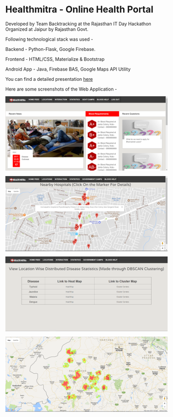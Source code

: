 # Healthmitra - Online Health Portal

Developed by Team Backtracking at the Rajasthan IT Day Hackathon Organized at Jaipur by Rajasthan Govt.

Following technological stack was used -

Backend - Python-Flask, Google Firebase.

Frontend - HTML/CSS, Materialize & Bootstrap

Android App - Java, Firebase BAS, Google Maps API Utility

You can find a detailed presentation <a href="http://bit.ly/rajasthanhackathon">here</a>

Here are some screenshots of the Web Application -

![alt tag](https://github.com/bewithgaurav/healthmitra/blob/master/screenshot1.PNG)

![alt tag](https://github.com/bewithgaurav/healthmitra/blob/master/screenshot2.PNG)

![alt tag](https://github.com/bewithgaurav/healthmitra/blob/master/screenshot3.PNG)

![alt tag](https://github.com/bewithgaurav/healthmitra/blob/master/screenshot4.PNG)
